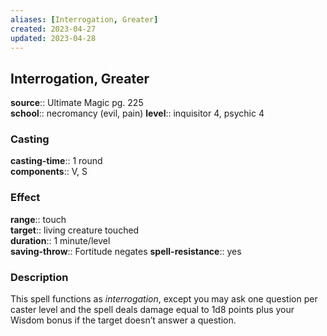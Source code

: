 ```yaml
---
aliases: [Interrogation, Greater]
created: 2023-04-27
updated: 2023-04-28
---
```


## Interrogation, Greater

**source**:: Ultimate Magic pg. 225  
**school**:: necromancy (evil, pain)
**level**:: inquisitor 4, psychic 4

### Casting

**casting-time**:: 1 round  
**components**:: V, S

### Effect

**range**:: touch  
**target**:: living creature touched  
**duration**:: 1 minute/level  
**saving-throw**:: Fortitude negates
**spell-resistance**:: yes

### Description

This spell functions as *interrogation*, except you may ask one question per caster level and the spell deals damage equal to 1d8 points plus your Wisdom bonus if the target doesn’t answer a question.
